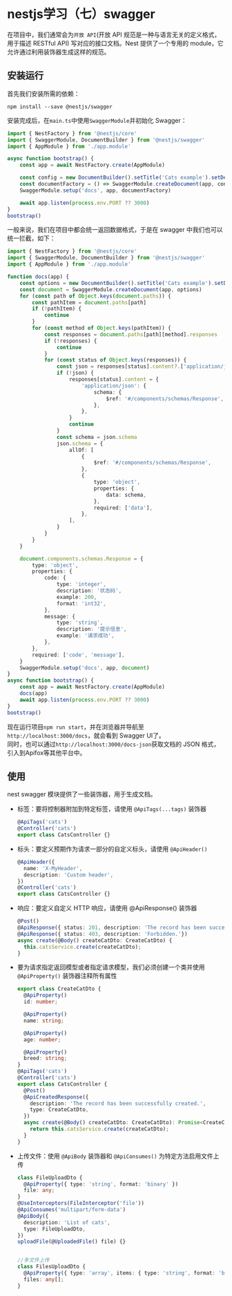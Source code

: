 # nestjs学习（七）swagger

在项目中，我们通常会为`开放 API`(开放 API 规范是一种与语言无关的定义格式，用于描述 RESTful API) 写对应的接口文档。Nest 提供了一个专用的 module，它允许通过利用装饰器生成这样的规范。

## 安装运行

首先我们安装所需的依赖：

```shell
npm install --save @nestjs/swagger
```

安装完成后，在`main.ts`中使用`SwaggerModule`并初始化 Swagger：

```ts
import { NestFactory } from '@nestjs/core'
import { SwaggerModule, DocumentBuilder } from '@nestjs/swagger'
import { AppModule } from './app.module'

async function bootstrap() {
	const app = await NestFactory.create(AppModule)

	const config = new DocumentBuilder().setTitle('Cats example').setDescription('The cats API description').setVersion('1.0').addTag('cats').build()
	const documentFactory = () => SwaggerModule.createDocument(app, config)
	SwaggerModule.setup('docs', app, documentFactory)

	await app.listen(process.env.PORT ?? 3000)
}
bootstrap()
```

一般来说，我们在项目中都会统一返回数据格式，于是在 swagger 中我们也可以统一拦截，如下：

```ts
import { NestFactory } from '@nestjs/core'
import { SwaggerModule, DocumentBuilder } from '@nestjs/swagger'
import { AppModule } from './app.module'

function docs(app) {
	const options = new DocumentBuilder().setTitle('Cats example').setDescription('The cats API description').setVersion('1.0').addTag('cats').build()
	const document = SwaggerModule.createDocument(app, options)
	for (const path of Object.keys(document.paths)) {
		const pathItem = document.paths[path]
		if (!pathItem) {
			continue
		}
		for (const method of Object.keys(pathItem)) {
			const responses = document.paths[path][method].responses
			if (!responses) {
				continue
			}
			for (const status of Object.keys(responses)) {
				const json = responses[status].content?.['application/json']
				if (!json) {
					responses[status].content = {
						'application/json': {
							schema: {
								$ref: '#/components/schemas/Response',
							},
						},
					}
					continue
				}
				const schema = json.schema
				json.schema = {
					allOf: [
						{
							$ref: '#/components/schemas/Response',
						},
						{
							type: 'object',
							properties: {
								data: schema,
							},
							required: ['data'],
						},
					],
				}
			}
		}
	}

	document.components.schemas.Response = {
		type: 'object',
		properties: {
			code: {
				type: 'integer',
				description: '状态码',
				example: 200,
				format: 'int32',
			},
			message: {
				type: 'string',
				description: '提示信息',
				example: '请求成功',
			},
		},
		required: ['code', 'message'],
	}
	SwaggerModule.setup('docs', app, document)
}
async function bootstrap() {
	const app = await NestFactory.create(AppModule)
	docs(app)
	await app.listen(process.env.PORT ?? 3000)
}
bootstrap()
```
现在运行项目`npm run start`，并在浏览器并导航至 `http://localhost:3000/docs`，就会看到 Swagger UI了。  
同时，也可以通过`http://localhost:3000/docs-json`获取文档的 JSON 格式，引入到Apifox等其他平台中。
## 使用
nest swagger 模块提供了一些装饰器，用于生成文档。  
- 标签：要将控制器附加到特定标签，请使用 `@ApiTags(...tags)` 装饰器
  ```ts
  @ApiTags('cats')
  @Controller('cats')
  export class CatsController {}
  ```
- 标头：要定义预期作为请求一部分的自定义标头，请使用 `@ApiHeader()`
  ```ts
  @ApiHeader({
    name: 'X-MyHeader',
    description: 'Custom header',
  })
  @Controller('cats')
  export class CatsController {}
  ```
- 响应：要定义自定义 HTTP 响应，请使用 @ApiResponse() 装饰器
  ```ts
  @Post()
  @ApiResponse({ status: 201, description: 'The record has been successfully created.'})
  @ApiResponse({ status: 403, description: 'Forbidden.'})
  async create(@Body() createCatDto: CreateCatDto) {
    this.catsService.create(createCatDto);
  }
  ```
- 要为请求指定返回模型或者指定请求模型，我们必须创建一个类并使用 `@ApiProperty()` 装饰器注释所有属性
  ```ts
  export class CreateCatDto {
    @ApiProperty()
    id: number;

    @ApiProperty()
    name: string;

    @ApiProperty()
    age: number;

    @ApiProperty()
    breed: string;
  }
  @ApiTags('cats')
  @Controller('cats')
  export class CatsController {
    @Post()
    @ApiCreatedResponse({
      description: 'The record has been successfully created.',
      type: CreateCatDto,
    })
    async create(@Body() createCatDto: CreateCatDto): Promise<CreateCatDto> {
      return this.catsService.create(createCatDto);
    }
  }
  ```
- 上传文件：使用 `@ApiBody` 装饰器和 `@ApiConsumes()` 为特定方法启用文件上传
  ```ts
  class FileUploadDto {
    @ApiProperty({ type: 'string', format: 'binary' })
    file: any;
  }
  @UseInterceptors(FileInterceptor('file'))
  @ApiConsumes('multipart/form-data')
  @ApiBody({
    description: 'List of cats',
    type: FileUploadDto,
  })
  uploadFile(@UploadedFile() file) {}
  
  
  //多文件上传
  class FilesUploadDto {
    @ApiProperty({ type: 'array', items: { type: 'string', format: 'binary' } })
    files: any[];
  }
  ```
